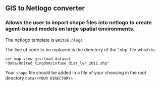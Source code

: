 ## GIS to Netlogo converter
### Allows the user to import shape files into netlogo to create agent-based models on large spatial environments.
The netlogo template is `BRiton.nlogo`


The line of code to be replaced is the directory of the '.shp' file which is:


`set map-view gis:load-dataset "data/United_Kingdom/infuse_dist_lyr_2011.shp"`


Your `shape` file should be added in a file of your choosing in the root directory `data/<YOUR DIRECTORY>` 
